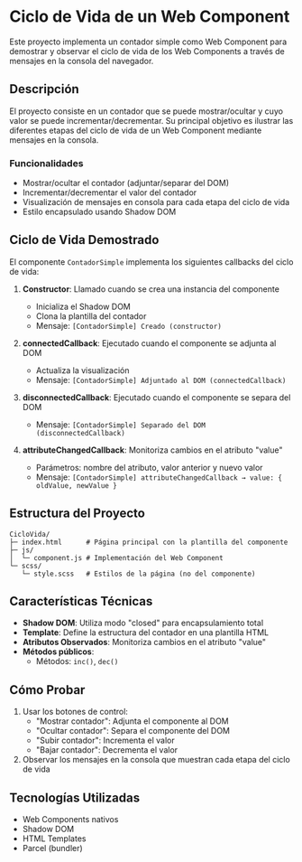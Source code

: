 # Ciclo de Vida de un Web Component

Este proyecto implementa un contador simple como Web Component para demostrar y observar el ciclo de vida de los Web Components a través de mensajes en la consola del navegador.

## Descripción

El proyecto consiste en un contador que se puede mostrar/ocultar y cuyo valor se puede incrementar/decrementar. Su principal objetivo es ilustrar las diferentes etapas del ciclo de vida de un Web Component mediante mensajes en la consola.

### Funcionalidades

- Mostrar/ocultar el contador (adjuntar/separar del DOM)
- Incrementar/decrementar el valor del contador
- Visualización de mensajes en consola para cada etapa del ciclo de vida
- Estilo encapsulado usando Shadow DOM

## Ciclo de Vida Demostrado

El componente `ContadorSimple` implementa los siguientes callbacks del ciclo de vida:

1. **Constructor**: Llamado cuando se crea una instancia del componente
   - Inicializa el Shadow DOM
   - Clona la plantilla del contador
   - Mensaje: `[ContadorSimple] Creado (constructor)`

2. **connectedCallback**: Ejecutado cuando el componente se adjunta al DOM
   - Actualiza la visualización
   - Mensaje: `[ContadorSimple] Adjuntado al DOM (connectedCallback)`

3. **disconnectedCallback**: Ejecutado cuando el componente se separa del DOM
   - Mensaje: `[ContadorSimple] Separado del DOM (disconnectedCallback)`

4. **attributeChangedCallback**: Monitoriza cambios en el atributo "value"
   - Parámetros: nombre del atributo, valor anterior y nuevo valor
   - Mensaje: `[ContadorSimple] attributeChangedCallback → value: { oldValue, newValue }`

## Estructura del Proyecto

```
CicloVida/
├─ index.html      # Página principal con la plantilla del componente
├─ js/
│  └─ component.js # Implementación del Web Component
└─ scss/
   └─ style.scss   # Estilos de la página (no del componente)
```

## Características Técnicas

- **Shadow DOM**: Utiliza modo "closed" para encapsulamiento total
- **Template**: Define la estructura del contador en una plantilla HTML
- **Atributos Observados**: Monitoriza cambios en el atributo "value"
- **Métodos públicos**:
  - Métodos: `inc()`, `dec()`

## Cómo Probar

1. Usar los botones de control:
   - "Mostrar contador": Adjunta el componente al DOM
   - "Ocultar contador": Separa el componente del DOM
   - "Subir contador": Incrementa el valor
   - "Bajar contador": Decrementa el valor
3. Observar los mensajes en la consola que muestran cada etapa del ciclo de vida

## Tecnologías Utilizadas

- Web Components nativos
- Shadow DOM
- HTML Templates
- Parcel (bundler)